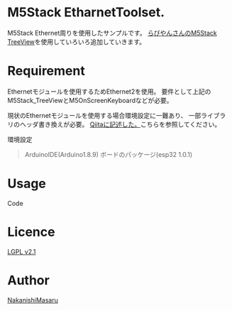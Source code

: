 # M5Stack EtharnetToolset.
M5Stack Ethernet周りを使用したサンプルです。
[らびやんさんのM5Stack TreeView](https://github.com/lovyan03/M5Stack_TreeView)を使用していろいろ追加していきます。

# Requirement
Ethernetモジュールを使用するためEthernet2を使用。
要件として上記のM5Stack_TreeViewとM5OnScreenKeyboardなどが必要。

現状のEthernetモジュールを使用する場合環境設定に一難あり、
一部ライブラリのヘッダ書き換えが必要。
[Qiitaに記述した。](https://qiita.com/skckmdtk2m/items/68880b9977a574848fd0)こちらを参照してください。

環境設定
>ArduinoIDE(Arduino1.8.9)
ボードのパッケージ(esp32 1.0.1)

# Usage
Code

# Licence
[LGPL v2.1](https://github.com/NakanishiMasaru/M5Stack_EtharnetTool/blob/master/LICENSE)
# Author
[NakanishiMasaru](https://github.com/NakanishiMasaru)
